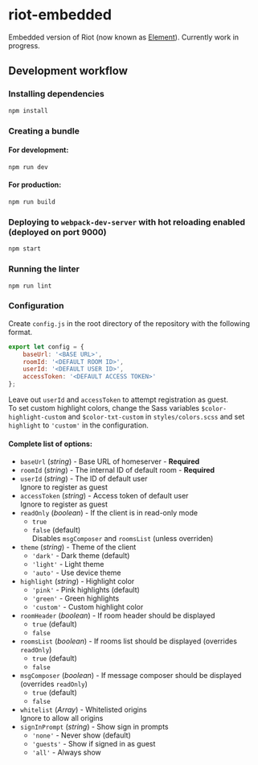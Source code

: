 # riot-embedded
Embedded version of Riot (now known as [Element](https://element.io/)). Currently work in progress. 
## Development workflow   
### Installing dependencies
```
npm install
```
### Creating a bundle
#### For development:
```
npm run dev
```
#### For production:
```
npm run build
```
### Deploying to `webpack-dev-server` with hot reloading enabled (deployed on port 9000)
```
npm start
```
### Running the linter
```
npm run lint
```
### Configuration
Create `config.js` in the root directory of the repository with the following format.
```js
export let config = {
    baseUrl: '<BASE URL>',
    roomId: '<DEFAULT ROOM ID>',
    userId: '<DEFAULT USER ID>',
    accessToken: '<DEFAULT ACCESS TOKEN>'
};
```
Leave out `userId` and `accessToken` to attempt registration as guest.   
To set custom highlight colors, change the Sass variables `$color-highlight-custom` and `$color-txt-custom` in `styles/colors.scss` and set `highlight` to `'custom'` in the configuration. 
#### Complete list of options:
*  `baseUrl` (*string*) - Base URL of homeserver - **Required**
*  `roomId` (*string*) - The internal ID of default room - **Required** 
*  `userId` (*string*) - The ID of default user            
    Ignore to register as guest
*  `accessToken` (*string*) - Access token of default user     
    Ignore to register as guest
*  `readOnly` (*boolean*) - If the client is in read-only mode    
    - `true`
    - `false` (default)        
    Disables `msgComposer` and `roomsList` (unless overriden)
*  `theme` (*string*) - Theme of the client
    - `'dark'` - Dark theme (default)
    - `'light'` - Light theme
    - `'auto'` - Use device theme
*  `highlight` (*string*) - Highlight color  
    - `'pink'` - Pink highlights (default)  
    - `'green'` - Green highlights
    - `'custom'` - Custom highlight color
*  `roomHeader` (*boolean*) - If room header should be displayed        
    - `true` (default)
    - `false`          
*  `roomsList` (*boolean*) - If rooms list should be displayed (overrides `readOnly`)      
    - `true` (default)
    - `false`          
*  `msgComposer` (*boolean*) - If message composer should be displayed (overrides `readOnly`)          
    - `true` (default)
    - `false`          
*  `whitelist` (*Array*) - Whitelisted origins         
    Ignore to allow all origins
*  `signInPrompt` (*string*) - Show sign in prompts    
    - `'none'` - Never show (default)
    - `'guests'` - Show if signed in as guest
    - `'all'` - Always show

